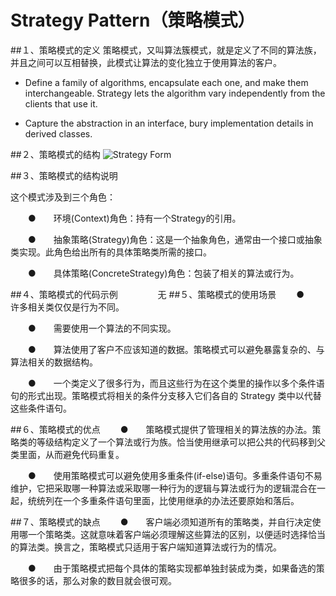 # Strategy Pattern（策略模式）

##１、策略模式的定义
策略模式，又叫算法簇模式，就是定义了不同的算法族，并且之间可以互相替换，此模式让算法的变化独立于使用算法的客户。  

* Define a family of algorithms, encapsulate each one, and make them interchangeable. Strategy lets the algorithm vary independently from the clients that use it.  

* Capture the abstraction in an interface, bury implementation details in derived classes.

##２、策略模式的结构
![Strategy Form](https://github.com/vikingden8/DesignPatterns-Java/blob/master/images/strategy/strategy_form.png)

##３、策略模式的结构说明

这个模式涉及到三个角色：

　　●　　环境(Context)角色：持有一个Strategy的引用。

　　●　　抽象策略(Strategy)角色：这是一个抽象角色，通常由一个接口或抽象类实现。此角色给出所有的具体策略类所需的接口。

　　●　　具体策略(ConcreteStrategy)角色：包装了相关的算法或行为。

##４、策略模式的代码示例
　　 　　无
##５、策略模式的使用场景
　　●　　许多相关类仅仅是行为不同。  

　　●　　需要使用一个算法的不同实现。  

　　●　　算法使用了客户不应该知道的数据。策略模式可以避免暴露复杂的、与算法相关的数据结构。  

　　●　　一个类定义了很多行为，而且这些行为在这个类里的操作以多个条件语句的形式出现。策略模式将相关的条件分支移入它们各自的 Strategy 类中以代替这些条件语句。

##６、策略模式的优点
　　●　　策略模式提供了管理相关的算法族的办法。策略类的等级结构定义了一个算法或行为族。恰当使用继承可以把公共的代码移到父类里面，从而避免代码重复。

　　●　　使用策略模式可以避免使用多重条件(if-else)语句。多重条件语句不易维护，它把采取哪一种算法或采取哪一种行为的逻辑与算法或行为的逻辑混合在一起，统统列在一个多重条件语句里面，比使用继承的办法还要原始和落后。

##７、策略模式的缺点
　　●　　客户端必须知道所有的策略类，并自行决定使用哪一个策略类。这就意味着客户端必须理解这些算法的区别，以便适时选择恰当的算法类。换言之，策略模式只适用于客户端知道算法或行为的情况。

　　●　　由于策略模式把每个具体的策略实现都单独封装成为类，如果备选的策略很多的话，那么对象的数目就会很可观。
